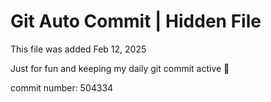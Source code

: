 # Git Auto Commit | Hidden File

This file was added Feb 12, 2025

Just for fun and keeping my daily git commit active 🤪

commit number: 504334
